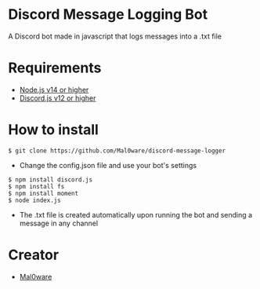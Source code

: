 # Discord Message Logging Bot
A Discord bot made in javascript that logs messages into a .txt file

# Requirements
- [Node.js v14 or higher](https://nodejs.org/en/download/)
- [Discord.js v12 or higher](https://discord.js.org/#/)

# How to install
```
$ git clone https://github.com/Mal0ware/discord-message-logger
```
- Change the config.json file and use your bot's settings
```
$ npm install discord.js
$ npm install fs
$ npm install moment
$ node index.js
```
- The .txt file is created automatically upon running the bot and sending a message in any channel
# Creator
- [Mal0ware](http://discord.bio/p/diablo)

